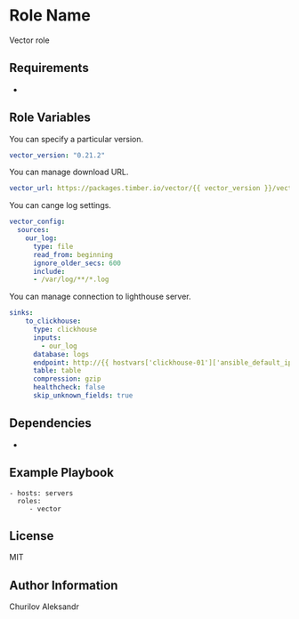 Role Name
=========

Vector role

Requirements
------------

-

Role Variables
--------------
You can specify a particular version.
```yaml
vector_version: "0.21.2"
```
You can manage download URL.
```yaml
vector_url: https://packages.timber.io/vector/{{ vector_version }}/vector-{{ vector_version }}-1.x86_64.rpm
```
You can cange log settings.
```yaml
vector_config:
  sources:
    our_log:
      type: file
      read_from: beginning
      ignore_older_secs: 600
      include:
      - /var/log/**/*.log
```
You can manage connection to lighthouse server.
```yaml
sinks:
    to_clickhouse:
      type: clickhouse
      inputs:
        - our_log
      database: logs
      endpoint: http://{{ hostvars['clickhouse-01']['ansible_default_ipv4']['address'] }}:8123
      table: table
      compression: gzip
      healthcheck: false
      skip_unknown_fields: true
```

Dependencies
------------

-

Example Playbook
----------------

    - hosts: servers
      roles:
         - vector

License
-------

MIT

Author Information
------------------

Churilov Aleksandr
